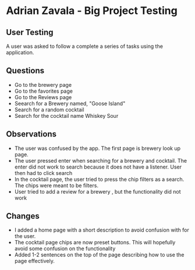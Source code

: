 # Adrian Zavala - Big Project Testing 

## User Testing 
A user was asked to follow a complete a series of tasks using the application. 

## Questions
- Go to the brewery page
- Go to the favorites page 
- Go to the Reviews page
- Seearch for a Brewery named, "Goose Island"
- Search for a random cocktail
- Search for the cocktail name Whiskey Sour 

## Observations 
- The user was confused by the app. The first page is brewery look up page. 
- The user pressed enter when searching for a brewery and cocktail. The enter did not work 
to search because it does not have a listener. User then had to click search
- In the cocktail page, the user tried to press the chip filters as a search. The chips 
were meant to be filters. 
- User tried to add a review for a brewery , but the functionality did not work

## Changes
- I added a home page with a short description to avoid confusion with for the user.
- The cocktail page chips are now preset buttons. This will hopefully avoid some confusion
on the functionality
- Added 1-2 sentences on the top of the page describing how to use the page effectively. 
